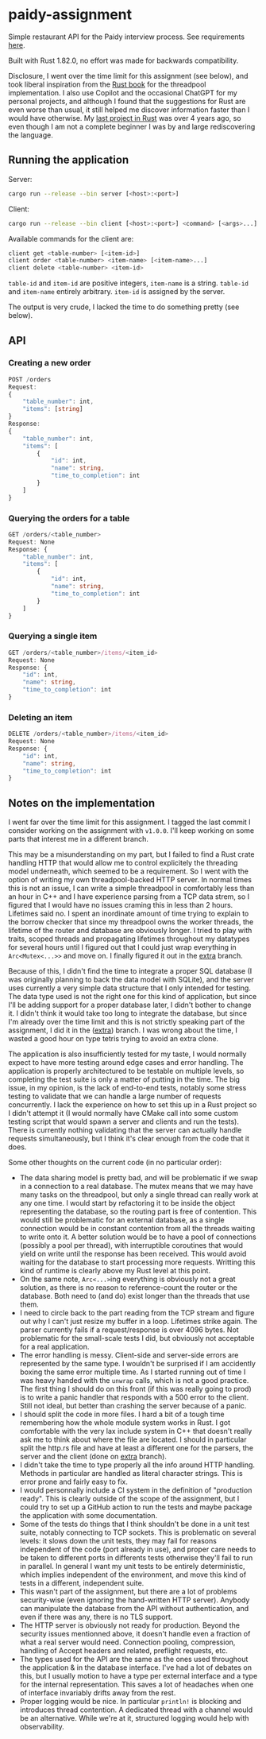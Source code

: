 # paidy-assignment
Simple restaurant API for the Paidy interview process. See requirements [here](https://github.com/paidy/interview/blob/master/SimpleRestaurantApi.md).

Built with Rust 1.82.0, no effort was made for backwards compatibility.

Disclosure, I went over the time limit for this assignment (see below), and took liberal inspiration from the [Rust book](https://doc.rust-lang.org/book/ch20-02-multithreaded.html) for the threadpool implementation. I also use Copilot and the occasional ChatGPT for my personal projects, and although I found that the suggestions for Rust are even worse than usual, it still helped me discover information faster than I would have otherwise. My [last project in Rust](https://github.com/de-passage/conduit-rocket.rust) was over 4 years ago, so even though I am not a complete beginner I was by and large rediscovering the language.

## Running the application

Server:
```sh
cargo run --release --bin server [<host>:<port>]
```

Client:
```sh
cargo run --release --bin client [<host>:<port>] <command> [<args>...]
```

Available commands for the client are:
```sh
client get <table-number> [<item-id>]
client order <table-number> <item-name> [<item-name>...]
client delete <table-number> <item-id>
```

`table-id` and `item-id` are positive integers, `item-name` is a string. `table-id` and `item-name` entirely arbitrary. `item-id` is assigned by the server.

The output is very crude, I lacked the time to do something pretty (see below).

## API

### Creating a new order
```typescript
POST /orders
Request:
{
    "table_number": int,
    "items": [string]
}
Response:
{
    "table_number": int,
    "items": [
        {
            "id": int,
            "name": string,
            "time_to_completion": int
        }
    ]
}
```

### Querying the orders for a table
```typescript
GET /orders/<table_number>
Request: None
Response: {
    "table_number": int,
    "items": [
        {
            "id": int,
            "name": string,
            "time_to_completion": int
        }
    ]
}
```

### Querying a single item
```typescript
GET /orders/<table_number>/items/<item_id>
Request: None
Response: {
    "id": int,
    "name": string,
    "time_to_completion": int
}
```

### Deleting an item
```typescript
DELETE /orders/<table_number>/items/<item_id>
Request: None
Response: {
    "id": int,
    "name": string,
    "time_to_completion": int
}
```

## Notes on the implementation

I went far over the time limit for this assignment. I tagged the last commit I consider working on the assignment with `v1.0.0`. I'll keep working on some parts that interest me in a different branch.

This may be a misunderstanding on my part, but I failed to find a Rust crate handling HTTP that would allow me to control explicitely the threading model underneath, which seemed to be a requirement.
So I went with the option of writing my own threadpool-backed HTTP server.
In normal times this is not an issue, I can write a simple threadpool in comfortably less than an hour in C++ and I have experience parsing from a TCP data strem, so I figured that I would have no issues craming this in less than 2 hours. Lifetimes said no. I spent an inordinate amount of time trying to explain to the borrow checker that since my threadpool owns the worker threads, the lifetime of the router and database are obviously longer. I tried to play with traits, scoped threads and propagating lifetimes throughout my datatypes for several hours until I figured out that I could just wrap everything in `Arc<Mutex<...>>` and move on. I finally figured it out in the [extra](https://github.com/de-passage/paidy-assignment/tree/extra) branch.

Because of this, I didn't find the time to integrate a proper SQL database (I was originally planning to back the data model with SQLite), and the server uses currently a very simple data structure that I only intended for testing. The data type used is not the right one for this kind of application, but since I'll be adding support for a proper database later, I didn't bother to change it. I didn't think it would take too long to integrate the database, but since I'm already over the time limit and this is not strictly speaking part of the assignment, I did it in the ([extra](https://github.com/de-passage/paidy-assignment/tree/extra)) branch. I was wrong about the time, I wasted a good hour on type tetris trying to avoid an extra clone.

The application is also insufficiently tested for my taste, I would normally expect to have more testing around edge cases and error handling. The application is properly architectured to be testable on multiple levels, so completing the test suite is only a matter of putting in the time. The big issue, in my opinion, is the lack of end-to-end tests, notably some stress testing to validate that we can handle a large number of requests concurrently. I lack the experience on how to set this up in a Rust project so I didn't attempt it (I would normally have CMake call into some custom testing script that would spawn a server and clients and run the tests). There is currently nothing validating that the server can actually handle requests simultaneously, but I think it's clear enough from the code that it does.

Some other thoughts on the current code (in no particular order):
* The data sharing model is pretty bad, and will be problematic if we swap in a connection to a real database. The mutex means that we may have many tasks on the threadpool, but only a single thread can really work at any one time. I would start by refactoring it to be inside the object representing the database, so the routing part is free of contention. This would still be problematic for an external database, as a single connection would be in constant contention from all the threads waiting to write onto it. A better solution would be to have a pool of connections (possibly a pool per thread), with interruptible coroutines that would yield on write until the response has been received. This would avoid waiting for the database to start processing more requests. Writting this kind of runtime is clearly above my Rust level at this point.
* On the same note, `Arc<...>`ing everything is obviously not a great solution, as there is no reason to reference-count the router or the database. Both need to (and do) exist longer than the threads that use them.
* I need to circle back to the part reading from the TCP stream and figure out why I can't just resize my buffer in a loop. Lifetimes strike again. The parser currently fails if a request/response is over 4096 bytes. Not problematic for the small-scale tests I did, but obviously not acceptable for a real application.
* The error handling is messy. Client-side and server-side errors are represented by the same type. I wouldn't be surprised if I am accidently boxing the same error multiple time. As I started running out of time I was heavy handed with the `unwrap` calls, which is not a good practice. The first thing I should do on this front (if this was really going to prod) is to write a panic handler that responds with a 500 error to the client. Still not ideal, but better than crashing the server because of a panic.
* I should split the code in more files. I hard a bit of a tough time remembering how the whole module system works in Rust. I got comfortable with the very lax include system in C++ that doesn't really ask me to think about where the file are located. I should in particular split the http.rs file and have at least a different one for the parsers, the server and the client (done on [extra](https://github.com/de-passage/paidy-assignment/tree/extra) branch).
* I didn't take the time to type properly all the info around HTTP handling. Methods in particular are handled as literal character strings. This is error prone and fairly easy to fix.
* I would personnally include a CI system in the definition of "production ready". This is clearly outside of the scope of the assignment, but I could try to set up a GitHub action to run the tests and maybe package the application with some documentation.
* Some of the tests do things that I think shouldn't be done in a unit test suite, notably connecting to TCP sockets. This is problematic on several levels: it slows down the unit tests, they may fail for reasons independent of the code (port already in use), and proper care needs to be taken to different ports in differents tests otherwise they'll fail to run in parallel. In general I want my unit tests to be entirely deterministic, which implies independent of the environment, and move this kind of tests in a different, independent suite.
* This wasn't part of the assignment, but there are a lot of problems security-wise (even ignoring the hand-written HTTP server). Anybody can manipulate the database from the API without authentication, and even if there was any, there is no TLS support.
* The HTTP server is obviously not ready for production. Beyond the security issues mentionned above, it doesn't handle even a fraction of what a real server would need. Connection pooling, compression, handling of Accept headers and related, preflight requests, etc.
* The types used for the API are the same as the ones used throughout the application & in the database interface. I've had a lot of debates on this, but I usually motion to have a type per external interface and a type for the internal representation. This saves a lot of headaches when one of interface invariably drifts away from the rest.
* Proper logging would be nice. In particular `println!` is blocking and introduces thread contention. A dedicated thread with a channel would be an alternative. While we're at it, structured logging would help with observability.
